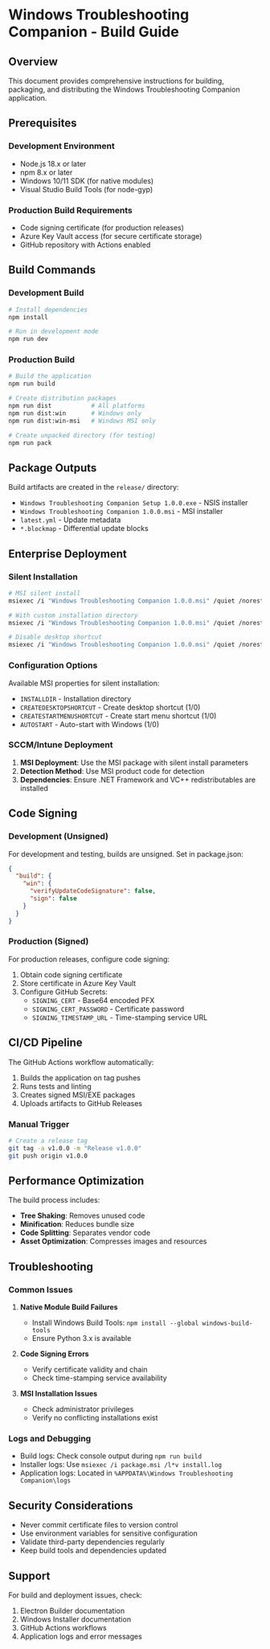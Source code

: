 # Windows Troubleshooting Companion - Build Guide

## Overview
This document provides comprehensive instructions for building, packaging, and distributing the Windows Troubleshooting Companion application.

## Prerequisites

### Development Environment
- Node.js 18.x or later
- npm 8.x or later
- Windows 10/11 SDK (for native modules)
- Visual Studio Build Tools (for node-gyp)

### Production Build Requirements
- Code signing certificate (for production releases)
- Azure Key Vault access (for secure certificate storage)
- GitHub repository with Actions enabled

## Build Commands

### Development Build
```bash
# Install dependencies
npm install

# Run in development mode
npm run dev
```

### Production Build
```bash
# Build the application
npm run build

# Create distribution packages
npm run dist           # All platforms
npm run dist:win       # Windows only
npm run dist:win-msi   # Windows MSI only

# Create unpacked directory (for testing)
npm run pack
```

## Package Outputs

Build artifacts are created in the `release/` directory:

- `Windows Troubleshooting Companion Setup 1.0.0.exe` - NSIS installer
- `Windows Troubleshooting Companion 1.0.0.msi` - MSI installer
- `latest.yml` - Update metadata
- `*.blockmap` - Differential update blocks

## Enterprise Deployment

### Silent Installation
```bash
# MSI silent install
msiexec /i "Windows Troubleshooting Companion 1.0.0.msi" /quiet /norestart

# With custom installation directory
msiexec /i "Windows Troubleshooting Companion 1.0.0.msi" /quiet /norestart INSTALLDIR="C:\\Custom\\Path"

# Disable desktop shortcut
msiexec /i "Windows Troubleshooting Companion 1.0.0.msi" /quiet /norestart CREATEDESKTOPSHORTCUT=0
```

### Configuration Options
Available MSI properties for silent installation:

- `INSTALLDIR` - Installation directory
- `CREATEDESKTOPSHORTCUT` - Create desktop shortcut (1/0)
- `CREATESTARTMENUSHORTCUT` - Create start menu shortcut (1/0)
- `AUTOSTART` - Auto-start with Windows (1/0)

### SCCM/Intune Deployment

1. **MSI Deployment**: Use the MSI package with silent install parameters
2. **Detection Method**: Use MSI product code for detection
3. **Dependencies**: Ensure .NET Framework and VC++ redistributables are installed

## Code Signing

### Development (Unsigned)
For development and testing, builds are unsigned. Set in package.json:

```json
{
  "build": {
    "win": {
      "verifyUpdateCodeSignature": false,
      "sign": false
    }
  }
}
```

### Production (Signed)
For production releases, configure code signing:

1. Obtain code signing certificate
2. Store certificate in Azure Key Vault
3. Configure GitHub Secrets:
   - `SIGNING_CERT` - Base64 encoded PFX
   - `SIGNING_CERT_PASSWORD` - Certificate password
   - `SIGNING_TIMESTAMP_URL` - Time-stamping service URL

## CI/CD Pipeline

The GitHub Actions workflow automatically:

1. Builds the application on tag pushes
2. Runs tests and linting
3. Creates signed MSI/EXE packages
4. Uploads artifacts to GitHub Releases

### Manual Trigger
```bash
# Create a release tag
git tag -a v1.0.0 -m "Release v1.0.0"
git push origin v1.0.0
```

## Performance Optimization

The build process includes:

- **Tree Shaking**: Removes unused code
- **Minification**: Reduces bundle size
- **Code Splitting**: Separates vendor code
- **Asset Optimization**: Compresses images and resources

## Troubleshooting

### Common Issues

1. **Native Module Build Failures**
   - Install Windows Build Tools: `npm install --global windows-build-tools`
   - Ensure Python 3.x is available

2. **Code Signing Errors**
   - Verify certificate validity and chain
   - Check time-stamping service availability

3. **MSI Installation Issues**
   - Check administrator privileges
   - Verify no conflicting installations exist

### Logs and Debugging

- Build logs: Check console output during `npm run build`
- Installer logs: Use `msiexec /i package.msi /l*v install.log`
- Application logs: Located in `%APPDATA%\Windows Troubleshooting Companion\logs`

## Security Considerations

- Never commit certificate files to version control
- Use environment variables for sensitive configuration
- Validate third-party dependencies regularly
- Keep build tools and dependencies updated

## Support

For build and deployment issues, check:

1. Electron Builder documentation
2. Windows Installer documentation
3. GitHub Actions workflows
4. Application logs and error messages